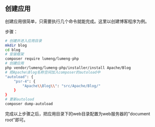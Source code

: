 创建应用
-------

创建应用很简单，只需要执行几个命令就能完成。这里以创建博客程序为例。

步骤：
```bash
# 创建并进入应用目录
mkdir blog
cd blog
# 安装框架
composer require lumeng/lumeng-php
# 创建应用
php vendor/lumeng/lumeng-php/installer/install Apache/Blog
# 把Apache\Blog名称空间加入composer的autoload中
"autoload": {
    "psr-4": {
        "Apache\\Blog\\": "src/Apache/Blog/"
    }
}
# 更新autoload
composer dump-autoload
```

完成以上步骤之后，把应用目录下的web目录配置为web服务器的"document root"即可。